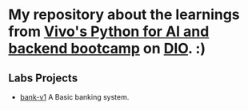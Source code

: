 # My repository about the learnings from [Vivo's Python for AI and backend bootcamp](https://web.dio.me/track/coding-future-vivo-python-ai-backend-developer) on [DIO](https://www.dio.me/users/souzacaue). :)

## Labs Projects

- [bank-v1](./bank-v1) A Basic banking system.
